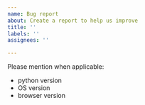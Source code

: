 ```yaml
---
name: Bug report
about: Create a report to help us improve
title: ''
labels: ''
assignees: ''

---
```


Please mention when applicable:
* python version
* OS version
* browser version

